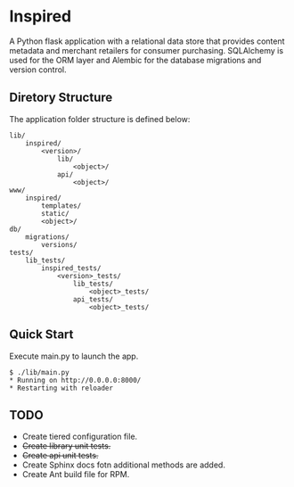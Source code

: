 Inspired
================================

A Python flask application with a relational data store that provides content metadata and merchant retailers for consumer purchasing. SQLAlchemy is used for the ORM layer and Alembic for the database migrations and version control.


Diretory Structure
-------------------------

The application folder structure is defined below:

    lib/
        inspired/
            <version>/
                lib/
                    <object>/
                api/
                    <object>/
    www/
        inspired/
            templates/
            static/
            <object>/
    db/
        migrations/
            versions/
    tests/
        lib_tests/
            inspired_tests/
                <version>_tests/
                    lib_tests/
                        <object>_tests/
                    api_tests/
                        <object>_tests/
                

Quick Start
-------------------------

Execute main.py to launch the app.

    $ ./lib/main.py
    * Running on http://0.0.0.0:8000/
    * Restarting with reloader


TODO
-------------------------

* Create tiered configuration file.
* ~~Create library unit tests.~~
* ~~Create api unit tests.~~
* Create Sphinx docs fotn additional methods are added.
* Create Ant build file for RPM.
